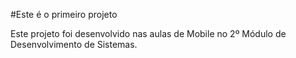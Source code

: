 #Este é o primeiro projeto

Este projeto foi desenvolvido nas aulas de Mobile no 2º Módulo de Desenvolvimento de Sistemas.